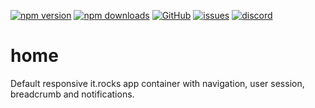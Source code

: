 [![npm version](https://img.shields.io/npm/v/@itrocks/home?logo=npm)](https://www.npmjs.org/package/@itrocks/home)
[![npm downloads](https://img.shields.io/npm/dm/@itrocks/home)](https://www.npmjs.org/package/@itrocks/home)
[![GitHub](https://img.shields.io/github/last-commit/itrocks-ts/home?color=2dba4e&label=commit&logo=github)](https://github.com/itrocks-ts/home)
[![issues](https://img.shields.io/github/issues/itrocks-ts/home)](https://github.com/itrocks-ts/home/issues)
[![discord](https://img.shields.io/discord/1314141024020467782?color=7289da&label=discord&logo=discord&logoColor=white)](https://25.re/ditr)

# home

Default responsive it.rocks app container with navigation, user session, breadcrumb and notifications.

